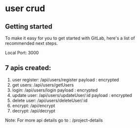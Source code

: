 # user crud



## Getting started

To make it easy for you to get started with GitLab, here's a list of recommended next steps. 

Local Port: 3000
 
## 7 apis created:
1. user register: /api/users/register
    payload : encrypted
2. get users: /api/users/getUsers
3. login: /api/users/login
    payload : encrypted
4. update user: /api/users/updateUser/:id
    payload : encrypted
5. delete user: /api/users/deleteUser/:id
6. encrypt: /api/encrypt
7. decrypt: /api/decrypt


Note: For more api details go to : /project-details
